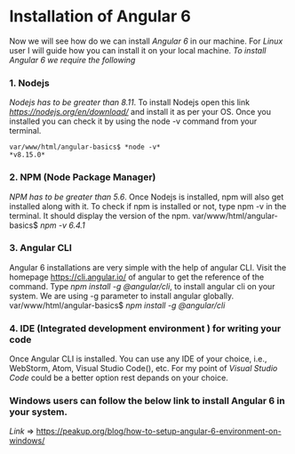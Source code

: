# Installation of Angular 6
Now we will see how do we can install *Angular 6* in our machine.
For *Linux* user I will guide how you can install it on your local machine.
*To install Angular 6 we require the following*
### 1. Nodejs
*Nodejs has to be greater than 8.11*.
To install Nodejs open this link *https://nodejs.org/en/download/* and install it as per your OS.
Once you installed you can check it by using the node -v command from your terminal.<br/>
``` 
var/www/html/angular-basics$ *node -v* 
*v8.15.0* 
```
### 2. NPM (Node Package Manager)
*NPM has to be greater than 5.6*.
Once Nodejs is installed, npm will also get installed along with it. To check if npm is installed or not, type npm -v in the terminal. It should display the version of the npm.
var/www/html/angular-basics$ *npm -v* 
*6.4.1*
### 3. Angular CLI
Angular 6 installations are very simple with the help of angular CLI. Visit the homepage https://cli.angular.io/ of angular to get the reference of the command.
Type *npm install -g @angular/cli*, to install angular cli on your system.
We are using -g parameter to install angular globally.
var/www/html/angular-basics$ *npm install -g @angular/cli*
### 4. IDE (Integrated development environment ) for writing your code 
Once Angular CLI is installed. You can use any IDE of your choice, i.e., WebStorm, Atom, Visual Studio Code(), etc.
For my point of *Visual Studio Code* could be a better option rest depands on your choice. 
### Windows users can follow the below link to install Angular 6 in your system.
*Link* => https://peakup.org/blog/how-to-setup-angular-6-environment-on-windows/
